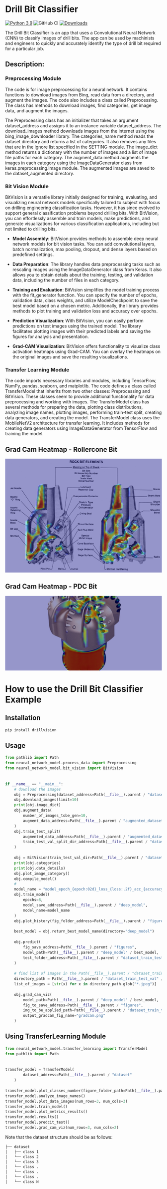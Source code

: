 # Drill Bit Classifier

[![Python 3.9](https://img.shields.io/badge/python-3.9-blue.svg)](https://www.python.org/downloads/release/python-360/)
![GitHub CI](https://github.com/Atashnezhad/DrillBitVision/actions/workflows/main.yml/badge.svg)
[![Downloads](https://static.pepy.tech/badge/drillvision)](https://pepy.tech/project/drillvision)

The Drill Bit Classifier is an app that uses a Convolutional Neural Network (CNN) to 
classify images of drill bits. The app can be used by machinists and engineers to 
quickly and accurately identify the type of drill bit required for a particular job.

## Description:
### Preprocessing Module
The code is for image preprocessing for a neural network. 
It contains functions to download images from Bing, read data from a directory, 
and augment the images. The code also includes a class called Preprocessing. 
The class has methods to download images, find categories, get image data, and 
augment the images.

The Preprocessing class has an initializer that takes an argument dataset_address 
and assigns it to an instance variable dataset_address. The download_images method 
downloads images from the internet using the bing_image_downloader library. 
The categories_name method reads the dataset directory and returns a list of categories. 
It also removes any files that are in the ignore list specified in the SETTING module. 
The image_dict method returns a dictionary with the number of images and a list of image 
file paths for each category. The augment_data method augments the images in each 
category using the ImageDataGenerator class from keras.preprocessing.image module. 
The augmented images are saved to the dataset_augmented directory.

### Bit Vision Module


BitVision is a versatile library initially designed for training, evaluating, and visualizing neural network models specifically tailored to subject with focus on drilling engineering classification tasks. However, it has since evolved to support general classification problems beyond drilling bits. With BitVision, you can effortlessly assemble and train models, make predictions, and generate visualizations for various classification applications, including but not limited to drilling bits.
- **Model Assembly**: BitVision provides methods to assemble deep neural network models for bit vision tasks. You can add convolutional layers, batch normalization, max pooling, dropout, and dense layers based on predefined settings.

- **Data Preparation**: The library handles data preprocessing tasks such as rescaling images using the ImageDataGenerator class from Keras. It also allows you to obtain details about the training, testing, and validation data, including the number of files in each category.

- **Training and Evaluation**: BitVision simplifies the model training process with the fit_generator function. You can specify the number of epochs, validation data, class weights, and utilize ModelCheckpoint to save the best model based on a chosen metric. Additionally, the library provides methods to plot training and validation loss and accuracy over epochs.

- **Prediction Visualization**: With BitVision, you can easily perform predictions on test images using the trained model. The library facilitates plotting images with their predicted labels and saving the figures for analysis and presentation.

- **Grad-CAM Visualization**: BitVision offers functionality to visualize class activation heatmaps using Grad-CAM. You can overlay the heatmaps on the original images and save the resulting visualizations.

### Transfer Learning Module

The code imports necessary libraries and modules, including TensorFlow, NumPy, pandas, seaborn, and matplotlib.
The code defines a class called TransferModel that inherits from two other classes: Preprocessing and BitVision. These classes seem to provide additional functionality for data preprocessing and working with images.
The TransferModel class has several methods for preparing the data, plotting class distributions, analyzing image names, plotting images, performing train-test split, creating data generators, and creating the model.
The TransferModel class uses the MobileNetV2 architecture for transfer learning. It includes methods for creating data generators using ImageDataGenerator from TensorFlow and training the model.


[//]: # (### Process Module)

[//]: # (```mermaid)

[//]: # (flowchart LR)

[//]: # ()
[//]: # (A[Download Data\n Bing module] --> B[1-find category names\n 2-make an image dictionary])

[//]: # (B --> C[Augment data] --> D)

[//]: # (D[Train Test  Val Split] --> E[Populate images into the\ntrain test val folders] --> F[Train the model])

[//]: # (```)


[//]: # (### Bit Vision Module)

[//]: # (```mermaid)

[//]: # (flowchart LR)

[//]: # (A[Categories\nproperty] --> B[Data Details\nproperty])

[//]: # (B --> C[Assemble Model] --> D[Compile Model] --> E[Rescale Images\nTrain and Val] )

[//]: # (--> F[Fit Model] --> G[Save Model])

[//]: # (```)

## Grad Cam Heatmap - Rollercone Bit
![alt text](figures/grad_cam_rc_1.png "Logo Title Text 1")

## Grad Cam Heatmap - PDC Bit
![alt text](figures/grad_cam_pdc_1.png "Logo Title Text 1")


# How to use the Drill Bit Classifier Example
## Installation
```bash
pip install drillvision
```
## Usage
```python
from pathlib import Path
from neural_network_model.process_data import Preprocessing
from neural_network_model.bit_vision import BitVision


if __name__ == "__main__":
    # download the images
    obj = Preprocessing(dataset_address=Path(__file__).parent / "dataset")
    obj.download_images(limit=10)
    print(obj.image_dict)
    obj.augment_data(
        number_of_images_tobe_gen=10,
        augment_data_address=Path(__file__).parent / "augmented_dataset"
    )
    obj.train_test_split(
        augmented_data_address=Path(__file__).parent / "augmented_dataset",
        train_test_val_split_dir_address=Path(__file__).parent / "dataset_train_test_val"
    )

    obj = BitVision(train_test_val_dir=Path(__file__).parent / "dataset_train_test_val")
    print(obj.categories)
    print(obj.data_details)
    obj.plot_image_category()
    obj.compile_model()
    #
    model_name = "model_epoch_{epoch:02d}_loss_{loss:.2f}_acc_{accuracy:.2f}_val_acc_{val_accuracy:.2f}_.h5"
    obj.train_model(
        epochs=8,
        model_save_address=Path(__file__).parent / "deep_model",
        model_name=model_name
    )
    obj.plot_history(fig_folder_address=Path(__file__).parent / "figures")

    best_model = obj.return_best_model_name(directory="deep_model")

    obj.predict(
        fig_save_address=Path(__file__).parent / "figures",
        model_path=Path(__file__).parent / "deep_model" / best_model,
        test_folder_address=Path(__file__).parent / "dataset_train_test_val" / "test"
    )

    # find list of images in the Path(__file__).parent / "dataset_train_test_val" / "test" / "pdc_bit"
    directory_path = Path(__file__).parent / "dataset_train_test_val" / "test" / "pdc_bit"
    list_of_images = [str(x) for x in directory_path.glob("*.jpeg")]

    obj.grad_cam_viz(
        model_path=Path(__file__).parent / "deep_model" / best_model,
        fig_to_save_address=Path(__file__).parent / "figures",
        img_to_be_applied_path=Path(__file__).parent / "dataset_train_test_val" / "test" / "pdc_bit" / list_of_images[0],
        output_gradcam_fig_name="gradcam.png"
    )
```

## Using TransferLearning Module
```python
from neural_network_model.transfer_learning import TransferModel
from pathlib import Path


transfer_model = TransferModel(
        dataset_address=Path(__file__).parent / "dataset"
    )

transfer_model.plot_classes_number(figure_folder_path=Path(__file__).parent / "figures")
transfer_model.analyze_image_names()
transfer_model.plot_data_images(num_rows=3, num_cols=3)
transfer_model.train_model()
transfer_model.plot_metrics_results()
transfer_model.results()
transfer_model.predcit_test()
transfer_model.grad_cam_viz(num_rows=3, num_cols=2)
```

Note that the dataset structure should be as follows:
```
├── dataset
│   ├── class 1
│   └── class 2
│   └── class 3
│   └── class .
│   └── class .
│   └── class .
│   └── class N      
```
